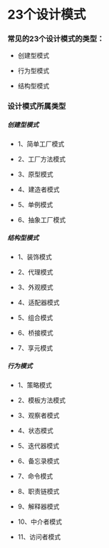 # 23个设计模式

### 常见的23个设计模式的类型：

* 创建型模式

* 行为型模式

* 结构型模式





### 设计模式所属类型

##### 创建型模式

* 1、简单工厂模式

* 2、工厂方法模式

* 3、原型模式

* 4、建造者模式

* 5、单例模式

* 6、抽象工厂模式

##### 结构型模式

* 1、装饰模式

* 2、代理模式

* 3、外观模式

* 4、适配器模式

* 5、组合模式

* 6、桥接模式

* 7、享元模式

##### 行为模式

* 1、策略模式

* 2、模板方法模式

* 3、观察者模式

* 4、状态模式

* 5、迭代器模式

* 6、备忘录模式

* 7、命令模式

* 8、职责链模式

* 9、解释器模式

* 10、中介者模式

* 11、访问者模式
